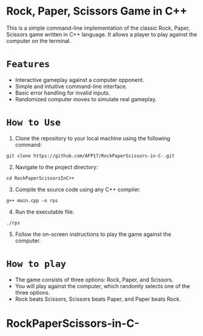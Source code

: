 # Rock, Paper, Scissors Game in C++
This is a simple command-line implementation of the classic Rock, Paper, Scissors game written in C++ language. It allows a player to play against the computer on the terminal.

# `Features`
- Interactive gameplay against a computer opponent.
- Simple and intuitive command-line interface.
- Basic error handling for invalid inputs.
- Randomized computer moves to simulate real gameplay.

# `How to Use`
1. Clone the repository to your local machine using the following command:
```
git clone https://github.com/AFP17/RockPaperScissors-in-C-.git
```
2. Navigate to the project directory:
```
cd RockPaperScissorsInC++
```
3. Compile the source code using any C++ compiler.
```
g++ main.cpp -o rps
```
4. Run the executable file:
```
./rps
```
5. Follow the on-screen instructions to play the game against the computer.

# `How to play`
- The game consists of three options: Rock, Paper, and Scissors.
- You will play against the computer, which randomly selects one of the three options.
- Rock beats Scissors, Scissors beats Paper, and Paper beats Rock.
# RockPaperScissors-in-C-
